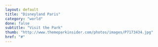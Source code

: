 ```yaml
---
layout: default
title: "Disneyland Paris"
category: "world"
done: false
subtitle: "Visit the Park"
thumb: "http://www.themeparkinsider.com/photos/images/P7173434.jpg"
href: "#"
---
```

